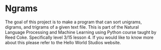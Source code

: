 # Ngrams
The goal of this project is to make a program that can sort unigrams, digrams, and trigrams of a given text file. 
This is part of the Natural Language Processing and Machine Learning using Python course taught by Reed Coke. Specifically level 3/15 lesson 4. If you would like to know more about this please refer to the Hello World Studios website.
